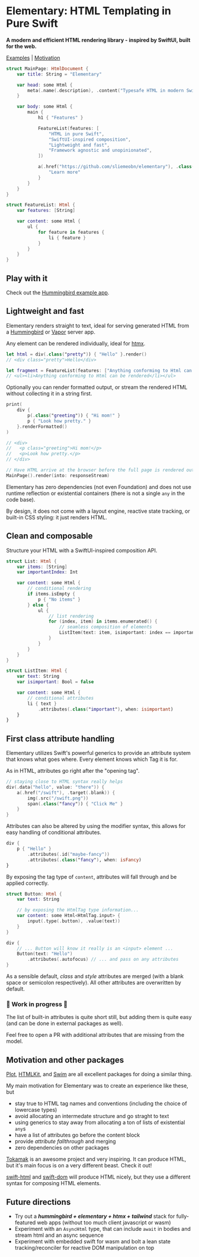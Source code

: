 # Elementary: HTML Templating in Pure Swift

**A modern and efficient HTML rendering library - inspired by SwiftUI, built for the web.**

[Examples](#play-with-it) | [Motivation](#motivation-and-other-packages)

```swift
struct MainPage: HtmlDocument {
    var title: String = "Elementary"

    var head: some Html {
        meta(.name(.description), .content("Typesafe HTML in modern Swift"))
    }

    var body: some Html {
        main {
            h1 { "Features" }

            FeatureList(features: [
                "HTML in pure Swift",
                "SwiftUI-inspired composition",
                "Lightweight and fast",
                "Framework agnostic and unopinionated",
            ])

            a(.href("https://github.com/sliemeobn/elementary"), .class("fancy-style")) {
                "Learn more"
            }
        }
    }
}

struct FeatureList: Html {
    var features: [String]

    var content: some Html {
        ul {
            for feature in features {
                li { feature }
            }
        }
    }
}
```

## Play with it

Check out the [Hummingbird example app](https://github.com/sliemeobn/elementary/tree/main/Examples/HummingbirdDemo).

## Lightweight and fast

Elementary renders straight to text, ideal for serving generated HTML from a [Hummingbird](https://github.com/hummingbird-project/hummingbird) or [Vapor](https://vapor.codes/) server app.

Any element can be rendered individually, ideal for [htmx](https://htmx.org/).

```swift
let html = div(.class("pretty")) { "Hello" }.render()
// <div class="pretty">Hello</div>

let fragment = FeatureList(features: ["Anything conforming to Html can be rendered"]).render()
// <ul><li>Anything conforming to Html can be rendered</li></ul>
```

Optionally you can render formatted output, or stream the rendered HTML without collecting it in a string first.

```swift
print(
    div {
        p(.class("greeting")) { "Hi mom!" }
        p { "Look how pretty." }
    }.renderFormatted()
)

// <div>
//   <p class="greeting">Hi mom!</p>
//   <p>Look how pretty.</p>
// </div>
```

```swift
// Have HTML arrive at the browser before the full page is rendered out.
MainPage().render(into: responseStream)
```

Elementary has zero dependencies (not even Foundation) and does not use runtime reflection or existential containers (there is not a single `any` in the code base).

By design, it does not come with a layout engine, reactive state tracking, or built-in CSS styling: it just renders HTML.

## Clean and composable

Structure your HTML with a SwiftUI-inspired composition API.

```swift
struct List: Html {
    var items: [String]
    var importantIndex: Int

    var content: some Html {
        // conditional rendering
        if items.isEmpty {
            p { "No items" }
        } else {
            ul {
                // list rendering
                for (index, item) in items.enumerated() {
                    // seamless composition of elements
                    ListItem(text: item, isimportant: index == importantIndex)
                }
            }
        }
    }
}

struct ListItem: Html {
    var text: String
    var isimportant: Bool = false

    var content: some Html {
        // conditional attributes
        li { text }
            .attributes(.class("important"), when: isimportant)
    }
}
```

## First class attribute handling

Elementary utilizes Swift's powerful generics to provide an attribute system that knows what goes where. Every element knows which Tag it is for.

As in HTML, attributes go right after the "opening tag".

```swift
// staying close to HTML syntax really helps
div(.data("hello", value: "there")) {
    a(.href("/swift"), .target(.blank)) {
        img(.src("/swift.png"))
        span(.class("fancy")) { "Click Me" }
    }
}
```

Attributes can also be altered by using the modifier syntax, this allows for easy handling of conditional attributes.

```swift
div {
    p { "Hello" }
        .attributes(.id("maybe-fancy"))
        .attributes(.class("fancy"), when: isFancy)
}
```

By exposing the tag type of `content`, attributes will fall through and be applied correctly.

```swift
struct Button: Html {
    var text: String

    // by exposing the HtmlTag type information...
    var content: some Html<HtmlTag.input> {
        input(.type(.button), .value(text))
    }
}

div {
    // ... Button will know it really is an <input> element ...
    Button(text: "Hello")
        .attributes(.autofocus) // ... and pass on any attributes
}
```

As a sensible default, _class_ and _style_ attributes are merged (with a blank space or semicolon respectively). All other attributes are overwritten by default.

### 🚧 Work in progress 🚧

The list of built-in attributes is quite short still, but adding them is quite easy (and can be done in external packages as well).

Feel free to open a PR with additional attributes that are missing from the model.

## Motivation and other packages

[Plot](https://github.com/JohnSundell/Plot), [HTMLKit](https://github.com/vapor-community/HTMLKit), and [Swim](https://github.com/robb/Swim) are all excellent packages for doing a similar thing.

My main motivation for Elementary was to create an experience like these, but

- stay true to HTML tag names and conventions (including the choice of lowercase types)
- avoid allocating an intermedate structure and go straght to text
- using generics to stay away from allocating a ton of lists of existential `any`s
- have a list of attributes go before the content block
- provide _attribute fallthrough_ and merging
- zero dependencies on other packages

[Tokamak](https://github.com/TokamakUI/Tokamak) is an awesome project and very inspiring. It can produce HTML, but it's main focus is on a very different beast. Check it out!

[swift-html](https://github.com/pointfreeco/swift-html) and [swift-dom](https://github.com/tayloraswift/swift-dom) will produce HTML nicely, but they use a different syntax for composing HTML elements.

## Future directions

- Try out a **_hummingbird + elementary + htmx + tailwind_** stack for fully-featured web apps (without too much client javascript or wasm)
- Experiment with an `AsyncHtml` type, that can include `await` in bodies and stream html and an async sequence
- Experiment with embedded swift for wasm and bolt a lean state tracking/reconciler for reactive DOM manipulation on top
